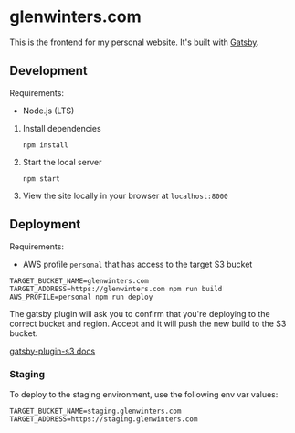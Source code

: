 # glenwinters.com

This is the frontend for my personal website. It's built with [Gatsby][1].

[1]: https://www.gatsbyjs.org/

## Development

Requirements:
* Node.js (LTS)

1. Install dependencies
    ```
    npm install
    ```

2. Start the local server
    ```
    npm start
    ```

3. View the site locally in your browser at `localhost:8000`

## Deployment

Requirements:
* AWS profile `personal` that has access to the target S3 bucket

```
TARGET_BUCKET_NAME=glenwinters.com TARGET_ADDRESS=https://glenwinters.com npm run build
AWS_PROFILE=personal npm run deploy
```

The gatsby plugin will ask you to confirm that you're deploying to the correct
bucket and region. Accept and it will push the new build to the S3 bucket.

[gatsby-plugin-s3 docs](https://www.gatsbyjs.com/plugins/gatsby-plugin-s3/)

### Staging

To deploy to the staging environment, use the following env var values:

```
TARGET_BUCKET_NAME=staging.glenwinters.com
TARGET_ADDRESS=https://staging.glenwinters.com
```
